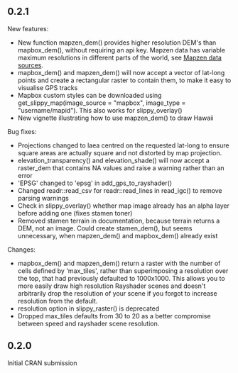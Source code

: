 ## 0.2.1

New features:
- New function mapzen_dem() provides higher resolution DEM's than mapbox_dem(), without requiring an api key. Mapzen data has variable maximum resolutions in different parts of the world, see [Mapzen data sources](https://github.com/tilezen/joerd/blob/master/docs/data-sources.md).
- mapbox_dem() and mapzen_dem() will now accept a vector of lat-long points and create a rectangular raster to contain them, to make it easy to visualise GPS tracks
- Mapbox custom styles can be downloaded using get_slippy_map(image_source = "mapbox", image_type = "username/mapid"). This also works for slippy_overlay()
- New vignette illustrating how to use mapzen_dem() to draw Hawaii

Bug fixes:
- Projections changed to laea centred on the requested lat-long to ensure square areas are actually square and not distorted by map projection.
- elevation_transparency() and elevation_shade() will now accept a raster_dem that contains NA values and raise a warning rather than an error
- 'EPSG' changed to 'epsg' in add_gps_to_rayshader()
- Changed readr::read_csv for readr::read_lines in read_igc() to remove parsing warnings
- Check in slippy_overlay() whether map image already has an alpha layer before adding one (fixes stamen toner)
- Removed stamen terrain in documentation, because terrain returns a DEM, not an image. Could create stamen_dem(), but seems unnecessary, when mapzen_dem() and mapbox_dem() already exist

Changes:
- mapbox_dem() and mapzen_dem() return a raster with the number of cells defined by 'max_tiles', rather than superimposing a resolution over the top, that had previously defaulted to 1000x1000. This allows you to more easily draw high resolution Rayshader scenes and doesn't arbitrarily drop the resolution of your scene if you forgot to increase resolution from the default.
- resolution option in slippy_raster() is deprecated
- Dropped max_tiles defaults from 30 to 20 as a better compromise between speed and rayshader scene resolution.


## 0.2.0

Initial CRAN submission
